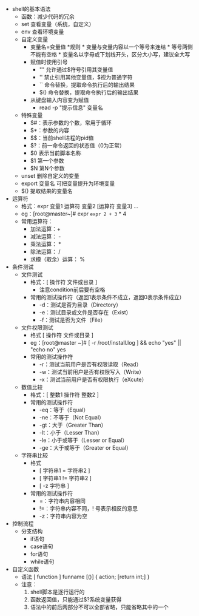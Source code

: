 * shell的基本语法
	* 函数：减少代码的冗余
	* set 查看变量（系统，自定义）
	* env 查看环境变量
	* 自定义变量
		* 变量名=变量值
			*规则
				* 变量与变量内容以一个等号来连结
				* 等号两侧不能有空格
				* 变量名以字母或下划线开头，区分大小写，建议全大写
		* 赋值时使用引号
			* ""  允许通过$符号引用其变量值 
			* ''  禁止引用其他变量值，$视为普通字符
			* ``  命令替换，提取命令执行后的输出结果
			* $() 命令替换，提取命令执行后的输出结果
		* 从键盘输入内容变为赋值
			* read  -p  "提示信息"  变量名
	* 特殊变量
		* $#：表示参数的个数，常用于循环
		* $*：参数的内容
		* $$：当前shell进程的pid值
		* $?：前一命令返回的状态值（0为正常）
		* $0 表示当前脚本名称
		* $1 第一个参数
		* $N 第N个参数
	* unset 删除自定义的变量
	* export 变量名  可把变量提升为环境变量
	* $() 提取结果的变量名
* 运算符
	* 格式：expr  变量1   运算符  变量2  [运算符 变量3] ...
	* eg：[root@master~]# expr `expr 2 + 3` \* 4
	* 常用运算符：
		* 加法运算：+
		* 减法运算： -
		* 乘法运算： \*
		* 除法运算： /
		* 求模（取余）运算： % 
* 条件测试
	* 文件测试
		* 格式：[  操作符  文件或目录  ]    
			* 注意condition前后要有空格
		* 常用的测试操作符（返回1表示条件不成立，返回0表示条件成立）
			* -d：测试是否为目录（Directory）
			* -e：测试目录或文件是否存在（Exist）
			* -f：测试是否为文件（File）
	* 文件权限测试
		* 格式 [  操作符  文件或目录  ]
		* eg：[root@master ~]# [ -r /root/install.log ] && echo "yes" || "echo no" yes
		*  常用的测试操作符
			* -r：测试当前用户是否有权限读取（Read）
			* -w：测试当前用户是否有权限写入（Write）
			* -x：测试当前用户是否有权限执行（eXcute）
	* 数值比较
		* 格式：[  整数1  操作符  整数2  ]
		* 常用的测试操作符
			* -eq：等于（Equal）
			* -ne：不等于（Not Equal）
			* -gt：大于（Greater Than）
			* -lt：小于（Lesser Than）
			* -le：小于或等于（Lesser or Equal）
			* -ge：大于或等于（Greater or Equal）
	* 字符串比较
		*  格式
			* [  字符串1  =  字符串2 ]
			* [  字符串1  !=  字符串2 ]
			* [  -z  字符串 ]
		* 常用的测试操作符
			* =：字符串内容相同
			* !=：字符串内容不同，! 号表示相反的意思
			* -z：字符串内容为空
* 控制流程
	* 分支结构
		* if语句
		* case语句
		* for语句
		* while语句
* 自定义函数
	* 语法
		[ function ] funname [()]
			{
				action;
				[return int;]
			}
	* 注意：
		1. shell脚本是逐行运行的
		2. 函数返回值，只能通过$?系统变量获得
		3. 语法中的前后两部分不可以全部省略，只能省略其中的一个